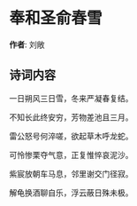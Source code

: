 # 奉和圣俞春雪

**作者**: 刘敞

## 诗词内容

一日朔风三日雪，冬来严凝春复结。

不知长此终安穷，芳物差池且三月。

雷公怒号何淬嗟，欲起草木呼龙蛇。

可怜惨栗夺气意，正复惟悴哀泥沙。

紫宸放朝车马息，邻里谢交门径寂。

解龟换酒聊自乐，浮云蔽日殊未极。

